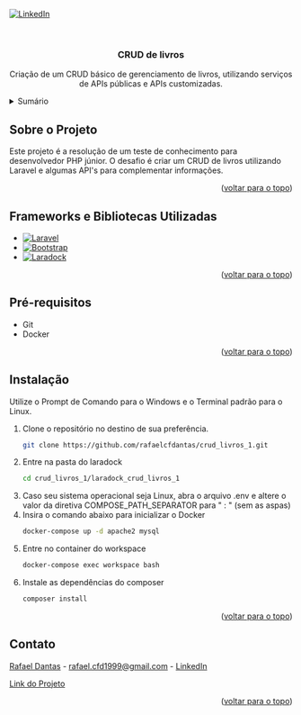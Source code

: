 <a name="readme-top"></a>

[![LinkedIn][linkedin-shield]][linkedin-url]

<br />
<div align="center">
  <h3 align="center">CRUD de livros</h3>

  <p align="center">
    Criação de um CRUD básico de gerenciamento de livros, utilizando serviços de APIs públicas e APIs customizadas.
  </p>
</div>



<details>
  <summary>Sumário</summary>
  <ol>
    <li><a href="#sobre-o-projeto">Sobre o Projeto</a></li>
    <li><a href="#frameworks-e-bibliotecas-utilizadas">Frameworks e Bibliotecas Utilizadas</a></li>
    <li><a href="#pré-requisitos">Pré-requisitos</a></li>
    <li><a href="#instalação">Instalação</a></li>
    <li><a href="#contato">Contato</a></li>
  </ol>
</details>



## Sobre o Projeto

Este projeto é a resolução de um teste de conhecimento para desenvolvedor PHP júnior. O desafio é
criar um CRUD de livros utilizando Laravel e algumas API's para complementar informações.

<p align="right">(<a href="#readme-top">voltar para o topo</a>)</p>



## Frameworks e Bibliotecas Utilizadas

* [![Laravel][Laravel.com]][Laravel-url]
* [![Bootstrap][Bootstrap.com]][Bootstrap-url]
* [![Laradock][Laradock.com]][Laradock-url]

<p align="right">(<a href="#readme-top">voltar para o topo</a>)</p>



## Pré-requisitos

* Git
* Docker

<p align="right">(<a href="#readme-top">voltar para o topo</a>)</p>



## Instalação

Utilize o Prompt de Comando para o Windows e o Terminal padrão para o Linux.

1. Clone o repositório no destino de sua preferência.
   ```sh
   git clone https://github.com/rafaelcfdantas/crud_livros_1.git
   ```
2. Entre na pasta do laradock
   ```sh
   cd crud_livros_1/laradock_crud_livros_1
   ```
3. Caso seu sistema operacional seja Linux, abra o arquivo .env e altere o valor da diretiva COMPOSE_PATH_SEPARATOR para " : " (sem as aspas)
4. Insira o comando abaixo para inicializar o Docker
   ```sh
   docker-compose up -d apache2 mysql
   ```
5. Entre no container do workspace
   ```sh
   docker-compose exec workspace bash
   ```
6. Instale as dependências do composer
   ```sh
   composer install
   ```

<p align="right">(<a href="#readme-top">voltar para o topo</a>)</p>



## Contato

[Rafael Dantas][user-url] - rafael.cfd1999@gmail.com - [LinkedIn][linkedin-url]

[Link do Projeto][project-url]

<p align="right">(<a href="#readme-top">voltar para o topo</a>)</p>



[user-url]: https://github.com/rafaelcfdantas/
[project-url]: https://github.com/rafaelcfdantas/crud_livros_1
[linkedin-shield]: https://img.shields.io/badge/-LinkedIn-black.svg?style=for-the-badge&logo=linkedin&colorB=555
[linkedin-url]: https://www.linkedin.com/in/rafael-dantas-2019/
[Laravel.com]: https://img.shields.io/badge/Laravel-FF2D20?style=for-the-badge&logo=laravel&logoColor=white
[Laravel-url]: https://laravel.com
[Bootstrap.com]: https://img.shields.io/badge/Bootstrap-563D7C?style=for-the-badge&logo=bootstrap&logoColor=white
[Bootstrap-url]: https://getbootstrap.com
[Laradock.com]: https://img.shields.io/badge/Laradock-7E57C2?style=for-the-badge&logo=docker&logoColor=white
[Laradock-url]: https://laradock.io/

